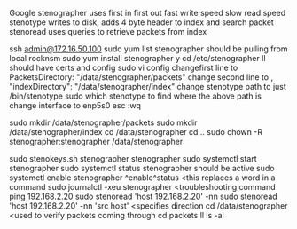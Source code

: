 Google stenographer
  uses first in first out
  fast write speed slow read speed
  stenotype writes to disk, adds 4 byte header to index and search packet
  stenoread uses queries to retrieve packets from index

ssh admin@172.16.50.100
sudo yum list stenographer
  should be pulling from local rocknsm
sudo yum install stenographer
y
cd /etc/stenographer
ll
  should have certs and config
sudo vi config
  changefirst line to PacketsDirectory: "/data/stenographer/packets"
  change second line to , "indexDirectory": "/data/stenographer/index"
  change stenotype path to just /bin/stenotype
    sudo which stenotype to find where the above path is
  change interface to enp5s0
  esc
  :wq

sudo mkdir /data/stenographer/packets
sudo mkdir /data/stenographer/index
cd /data/stenographer
cd ..
sudo chown -R stenographer:stenographer /data/stenographer

sudo stenokeys.sh stenographer stenographer
sudo systemctl start stenographer
sudo systemctl status stenographer
  should be active
sudo systemctl enable stenographer
  ^enable^status    <this replaces a word in a command
    sudo journalctl -xeu stenographer    <troubleshooting command
ping 192.168.2.20
sudo stenoread 'host 192.168.2.20' -nn
  sudo stenoread 'host 192.168.2.20' -nn 'src host'   <specifies direction
    cd /data/stenographer   <used to verify packets coming through
    cd packets
    ll
    ls -al
    
